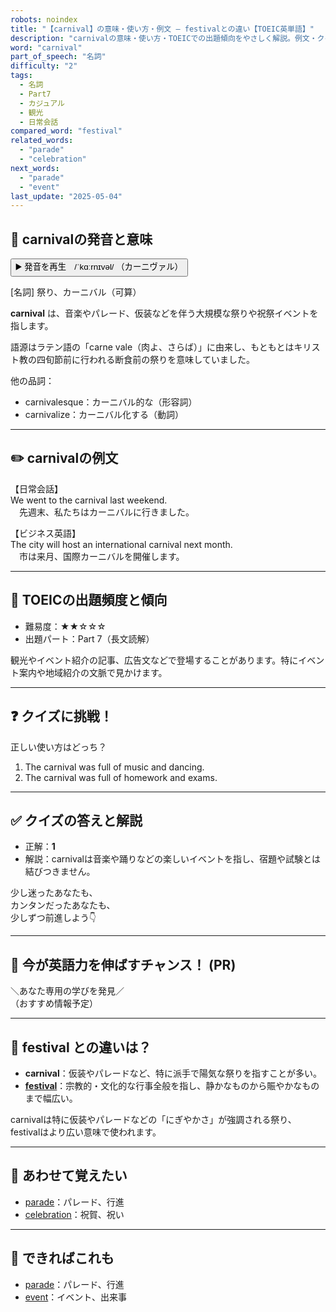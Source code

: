 ```yaml
---
robots: noindex
title: "【carnival】の意味・使い方・例文 ― festivalとの違い【TOEIC英単語】"
description: "carnivalの意味・使い方・TOEICでの出題傾向をやさしく解説。例文・クイズ付きでfestivalとの違いもわかりやすく学べます。"
word: "carnival"
part_of_speech: "名詞"
difficulty: "2"
tags:
  - 名詞
  - Part7
  - カジュアル
  - 観光
  - 日常会話
compared_word: "festival"
related_words:
  - "parade"
  - "celebration"
next_words:
  - "parade"
  - "event"
last_update: "2025-05-04"
---
```


## 🔰 carnivalの発音と意味

<button class="play-audio" onclick="playTTS('carnival')">
  <span class="play-audio-main">
    ▶️ 発音を再生　/ˈkɑːrnɪvəl/
  </span>
  <span class="play-audio-sub">
    （カーニヴァル）
  </span>
</button>

[名詞] 祭り、カーニバル（可算）

**carnival** は、音楽やパレード、仮装などを伴う大規模な祭りや祝祭イベントを指します。

語源はラテン語の「carne vale（肉よ、さらば）」に由来し、もともとはキリスト教の四旬節前に行われる断食前の祭りを意味していました。

他の品詞：  
- carnivalesque：カーニバル的な（形容詞）
- carnivalize：カーニバル化する（動詞）

---

## ✏️ carnivalの例文

【日常会話】  
We went to the carnival last weekend.  
　先週末、私たちはカーニバルに行きました。

【ビジネス英語】  
The city will host an international carnival next month.  
　市は来月、国際カーニバルを開催します。

---

## 🎯 TOEICの出題頻度と傾向

- 難易度：★★☆☆☆
- 出題パート：Part 7（長文読解）

観光やイベント紹介の記事、広告文などで登場することがあります。特にイベント案内や地域紹介の文脈で見かけます。

---

## ❓ クイズに挑戦！

正しい使い方はどっち？

1. The carnival was full of music and dancing.  
2. The carnival was full of homework and exams.

---

## ✅ クイズの答えと解説

- 正解：**1**
- 解説：carnivalは音楽や踊りなどの楽しいイベントを指し、宿題や試験とは結びつきません。

少し迷ったあなたも、  
カンタンだったあなたも、  
少しずつ前進しよう👇️

---

## 🚀 今が英語力を伸ばすチャンス！ (PR)

<div class="info-center">
＼あなた専用の学びを発見／<br>  
（おすすめ情報予定）
</div>

---

## 🤔  festival との違いは？

- **carnival**：仮装やパレードなど、特に派手で陽気な祭りを指すことが多い。
- **[festival](/word/festival)**：宗教的・文化的な行事全般を指し、静かなものから賑やかなものまで幅広い。

carnivalは特に仮装やパレードなどの「にぎやかさ」が強調される祭り、festivalはより広い意味で使われます。

---

## 🧩 あわせて覚えたい

- [parade](/word/parade)：パレード、行進
- [celebration](/word/celebration)：祝賀、祝い

---

## 📖 できればこれも

- [parade](/word/parade)：パレード、行進
- [event](/word/event)：イベント、出来事

<!-- cvid: aid05_bid22 -->
